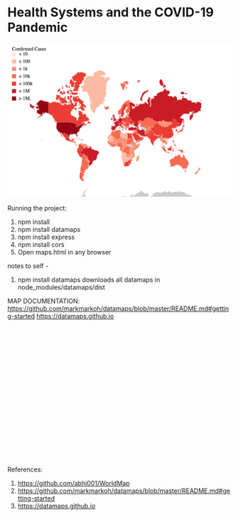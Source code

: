# Health Systems and the COVID-19 Pandemic
![Image](worldMap.png)

Running the project: 
1. npm install 
2. npm install datamaps
3. npm install express
4. npm install cors
5. Open maps.html in any browser

notes to self - 
1.  npm install datamaps downloads all datamaps in node_modules/datamaps/dist

MAP DOCUMENTATION: 
   https://github.com/markmarkoh/datamaps/blob/master/README.md#getting-started
   https://datamaps.github.io
   <script src="node_modules/datamaps/dist/datamaps.world.min.js"></script>
   <div id="container" style="position: relative; width: 500px; height: 300px;"></div>
   <script>
       var map = new Datamap({element: document.getElementById('container')});
   </script>

References:
1. https://github.com/abhi001/WorldMap
2. https://github.com/markmarkoh/datamaps/blob/master/README.md#getting-started
3. https://datamaps.github.io

